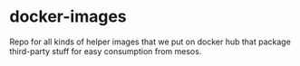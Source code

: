 # docker-images
Repo for all kinds of helper images that we put on docker hub that package third-party stuff for easy consumption from mesos.
